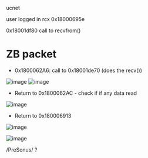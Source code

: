 ucnet

user logged in rcx 0x18000695e

0x18001df80             call to recvfrom()






# ZB packet


* 0x1800062A6: call to 0x18001de70 (does the recv())

![image](https://user-images.githubusercontent.com/1159091/141939578-e1622223-818e-4858-937d-744eff47e7b6.png)
![image](https://user-images.githubusercontent.com/1159091/141940452-90d8c766-fb48-4b80-83e0-2c8ff9c53dc9.png)

* Return to 0x1800062AC - check if if any data read

![image](https://user-images.githubusercontent.com/1159091/141940900-d0a764bb-627a-4ec4-a6eb-9b4721f0a699.png)

* Return to 0x180006913

![image](https://user-images.githubusercontent.com/1159091/141941786-a9f165b0-d9da-4a9a-9012-a590d0abd234.png)




![image](https://user-images.githubusercontent.com/1159091/141943065-e86840e0-e96f-42dc-90e8-7bfcc7e7106f.png)


/PreSonus/ ?
